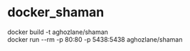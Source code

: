 # docker_shaman
docker build -t aghozlane/shaman  
docker run --rm -p 80:80 -p 5438:5438 aghozlane/shaman  
